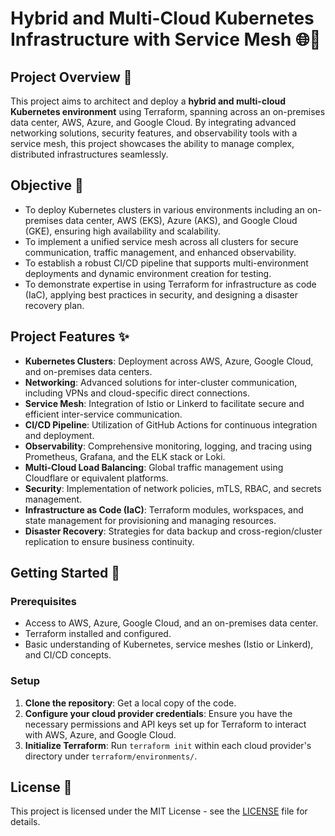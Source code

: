 # Hybrid and Multi-Cloud Kubernetes Infrastructure with Service Mesh 🌐🔗

## Project Overview 📜

This project aims to architect and deploy a **hybrid and multi-cloud Kubernetes environment** using Terraform, spanning across an on-premises data center, AWS, Azure, and Google Cloud. By integrating advanced networking solutions, security features, and observability tools with a service mesh, this project showcases the ability to manage complex, distributed infrastructures seamlessly.

## Objective 🎯

- To deploy Kubernetes clusters in various environments including an on-premises data center, AWS (EKS), Azure (AKS), and Google Cloud (GKE), ensuring high availability and scalability.
- To implement a unified service mesh across all clusters for secure communication, traffic management, and enhanced observability.
- To establish a robust CI/CD pipeline that supports multi-environment deployments and dynamic environment creation for testing.
- To demonstrate expertise in using Terraform for infrastructure as code (IaC), applying best practices in security, and designing a disaster recovery plan.

## Project Features ✨

- **Kubernetes Clusters**: Deployment across AWS, Azure, Google Cloud, and on-premises data centers.
- **Networking**: Advanced solutions for inter-cluster communication, including VPNs and cloud-specific direct connections.
- **Service Mesh**: Integration of Istio or Linkerd to facilitate secure and efficient inter-service communication.
- **CI/CD Pipeline**: Utilization of GitHub Actions for continuous integration and deployment.
- **Observability**: Comprehensive monitoring, logging, and tracing using Prometheus, Grafana, and the ELK stack or Loki.
- **Multi-Cloud Load Balancing**: Global traffic management using Cloudflare or equivalent platforms.
- **Security**: Implementation of network policies, mTLS, RBAC, and secrets management.
- **Infrastructure as Code (IaC)**: Terraform modules, workspaces, and state management for provisioning and managing resources.
- **Disaster Recovery**: Strategies for data backup and cross-region/cluster replication to ensure business continuity.

## Getting Started 🚀

### Prerequisites

- Access to AWS, Azure, Google Cloud, and an on-premises data center.
- Terraform installed and configured.
- Basic understanding of Kubernetes, service meshes (Istio or Linkerd), and CI/CD concepts.

### Setup

1. **Clone the repository**: Get a local copy of the code.
2. **Configure your cloud provider credentials**: Ensure you have the necessary permissions and API keys set up for Terraform to interact with AWS, Azure, and Google Cloud.
3. **Initialize Terraform**: Run `terraform init` within each cloud provider's directory under `terraform/environments/`.

## License 📄

This project is licensed under the MIT License - see the [LICENSE](LICENSE) file for details.
